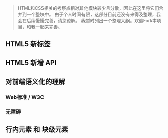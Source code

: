 > HTML和CSS相关的考察点相对其他模块较少且分散，因此在这里将它们合并到一个整块中。
> 由于个人时间有限，这部分目前还没有来得及整理，我会在后续慢慢完善，请您谅解。
> 我暂时列出一个整理大纲。欢迎Fork本项目，和我一起来完善。

## HTML5 新标签

## HTML5 新增 API

## 对前端语义化的理解

### Web标准 / W3C

### 无障碍

## 行内元素 和 块级元素